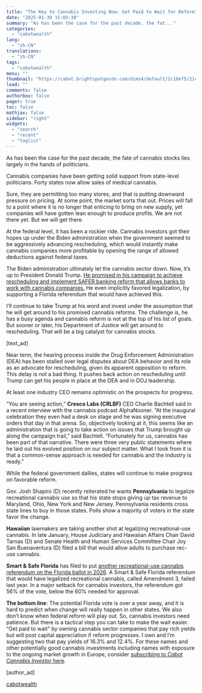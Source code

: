 ```yaml
---
title: "The Key to Cannabis Investing Now: Get Paid to Wait for Reform"
date: "2025-01-30 15:05:30"
summary: "As has been the case for the past decade, the fat..."
categories:
  - "cabotwealth"
lang:
  - "zh-CN"
translations:
  - "zh-CN"
tags:
  - "cabotwealth"
menu: ""
thumbnail: "https://cabot.brightspotgocdn.com/dims4/default/2c10ef5/2147483647/strip/true/crop/1955x1477+38+0/resize/90x68!/quality/90/?url=https%3A%2F%2Fk2-prod-cabot.s3.us-east-1.amazonaws.com%2Fbrightspot%2F36%2Ffd%2Fea25345345f8b8e53d9bcdf44fe4%2Fistock-1312959234.jpg"
lead: ""
comments: false
authorbox: false
pager: true
toc: false
mathjax: false
sidebar: "right"
widgets:
  - "search"
  - "recent"
  - "taglist"
---
```


As has been the case for the past decade, the fate of cannabis stocks lies largely in the hands of politicians.

Cannabis companies have been getting solid support from state-level politicians. Forty states now allow sales of medical cannabis.

Sure, they are permitting too many stores, and that is putting downward pressure on pricing. At some point, the market sorts that out. Prices will fall to a point where it is no longer that enticing to bring on new supply, yet companies will have gotten lean enough to produce profits. We are not there yet. But we will get there.

At the federal level, it has been a rockier ride. Cannabis investors got their hopes up under the Biden administration when the government seemed to be aggressively advancing rescheduling, which would instantly make cannabis companies more profitable by opening the range of allowed deductions against federal taxes.

The Biden administration ultimately let the cannabis sector down. Now, it’s up to President Donald Trump. [He promised in his campaign to achieve rescheduling and implement SAFER banking reform that allows banks to work with cannabis companies.](https://www.cabotwealth.com/daily/cannabis-stocks/future-of-cannabis-hands-of-donald-trump) He even implicitly favored legalization, by supporting a Florida referendum that would have achieved this.

I’ll continue to take Trump at his word and invest under the assumption that he will get around to his promised cannabis reforms. The challenge is, he has a busy agenda and cannabis reform is not at the top of his list of goals. But sooner or later, his Department of Justice will get around to rescheduling. That will be a big catalyst for cannabis stocks.

[text\_ad]

Near term, the hearing process inside the Drug Enforcement Administration (DEA) has been stalled over legal disputes about DEA behavior and its role as an advocate for rescheduling, given its apparent opposition to reform. This delay is not a bad thing. It pushes back action on rescheduling until Trump can get his people in place at the DEA and in DOJ leadership.

At least one industry CEO remains optimistic on the prospects for progress.

“You are seeing action,” **Cresco Labs (CRLBF)** CEO Charlie Bachtell said in a recent interview with the cannabis podcast AlphaNooner. “At the inaugural celebration they even had a desk on stage and he was signing executive orders that day in that arena. So, objectively looking at it, this seems like an administration that is going to take action on issues that Trump brought up along the campaign trail,” said Bachtell. “Fortunately for us, cannabis has been part of that narrative. There were three very public statements where he laid out his evolved position on our subject matter. What I took from it is that a common-sense approach is needed for cannabis and the industry is ready.”

While the federal government dallies, states will continue to make progress on favorable reform.

Gov. Josh Shapiro (D) recently reiterated he wants **Pennsylvania** to legalize recreational cannabis use so that his state stops giving up tax revenue to Maryland, Ohio, New York and New Jersey. Pennsylvania residents cross state lines to buy in those states. Polls show a majority of voters in the state favor the change.

  
**Hawaiian** lawmakers are taking another shot at legalizing recreational-use cannabis. In late January, House Judiciary and Hawaiian Affairs Chair David Tarnas (D) and Senate Health and Human Services Committee Chair Joy San Buenaventura (D) filed a bill that would allow adults to purchase rec-use cannabis.

**Smart & Safe Florida** has filed to put [another recreational-use cannabis referendum on the Florida ballot in 2026](https://www.wusf.org/politics-issues/2025-01-16/new-proposal-recreational-marijuana-emerges-planned-2026-ballot). A Smart & Safe Florida referendum that would have legalized recreational cannabis, called Amendment 3, failed last year. In a major setback for cannabis investors, the referendum got 56% of the vote, below the 60% needed for approval.

**The bottom line**: The potential Florida vote is over a year away, and it is hard to predict when change will really happen in other states. We also don’t know when federal reform will play out. So, cannabis investors need patience. But there is a tactical step you can take to make the wait easier. “Get paid to wait” by owning cannabis sector companies that pay rich yields but will post capital appreciation if reform progresses. I own and I’m suggesting two that pay yields of 16.3% and 12.4%. For these names and other potentially good cannabis investments including names with exposure to the ongoing market growth in Europe, consider [subscribing to *Cabot Cannabis Investor* here](https://www.cabotwealth.com/subscription-offers/cabot-cannabis-investor).

[author\_ad]

[cabotwealth](https://www.cabotwealth.com/daily/cannabis-stocks/key-cannabis-investing-now-get-paid-wait-reform)
